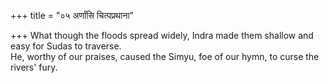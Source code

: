 +++
title = "०५ अर्णांसि चित्पप्रथाना"

+++
What though the floods spread widely, Indra made them shallow and easy for Sudas to traverse.  
     He, worthy of our praises, caused the Simyu, foe of our hymn, to curse the rivers' fury.